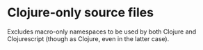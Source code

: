 Clojure-only source files
===

Excludes macro-only namespaces to be used by both Clojure
and Clojurescript (though as Clojure, even in the latter
case).
